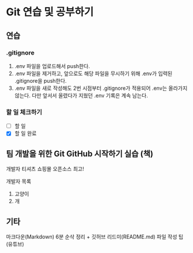 # Git 연습 및 공부하기

## 연습

### .gitignore

1. .env 파일을 업로드해서 push한다.
2. .env 파일을 제거하고, 앞으로도 해당 파일을 무시하기 위해 .env가 입력된 .gitignore을 push한다.
3. .env 파일을 새로 작성해도 2번 시점부터 .gitignore가 적용되어 .env는 올라가지 않는다. 다만 앞서서 올렸다가 지웠던 .env 기록은 계속 남는다.

### 할 일 체크하기

- [ ] 할 일
- [x] 할 일 완료

## 팀 개발을 위한 Git GitHub 시작하기 실습 (책)

개발자 티셔츠 쇼핑몰 오픈소스 최고!

개발자 목록

1. 고양이
2. 개

## 기타

마크다운(Markdown) 6분 순삭 정리 + 깃허브 리드미(README.md) 파일 작성 팁 (유튜브)
